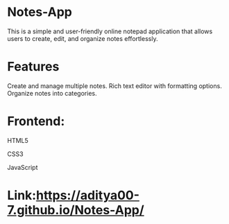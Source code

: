 # Notes-App
This is a simple and user-friendly online notepad application that allows users to create, edit, and organize notes effortlessly. 
# Features
Create and manage multiple notes.
Rich text editor with formatting options.
Organize notes into categories.
# Frontend:
HTML5

CSS3

JavaScript

# Link:https://aditya00-7.github.io/Notes-App/
